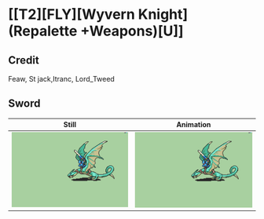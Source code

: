 # [\[T2\]\[FLY\]\[Wyvern Knight\]\(Repalette +Weapons\)\[U\]]

## Credit

Feaw, St jack,Itranc, Lord_Tweed
	
## Sword

| Still | Animation |
| :---: | :-------: |
| ![Sword still](./Sword_000.png) | ![Sword animation](./Sword.gif) |
